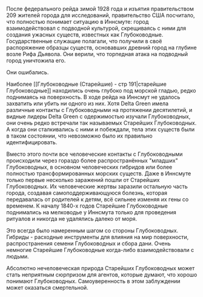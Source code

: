 После федерального рейда зимой 1928 года и изъятия правительством 209 жителей города для исследований, правительство США посчитало, что полностью понимает ситуацию в Иннсмуте: город взаимодействовал с подводной культурой, скрещиваясь с ними для создания ужасных существ, известных как Глубоководные. Государственные служащие полагали, что получили в своё распоряжение образцы существ, основавших древний город на глубине возле Рифа Дьявола. Они верили, что торпедная атака на подводный город уничтожила его.

Они ошибались.

Наиболее [[Глубоководные (Старейшие) - стр 191|старейшие Глубоководные]] находились очень глубоко под морской гладью, редко поднимаясь на поверхность. В ходе рейда на Иннсмут не удалось захватить или убить ни одного из них. Хотя Delta Green имела различные контакты с Глубоководными на протяжении десятилетий, и видные лидеры Delta Green с одержимостью изучали Глубоководных, они очень редко встречали так называемых Старейших Глубоководных. А когда они сталкивались с ними и побеждали, тела этих существ были в таком состоянии, что невозможно было их правильно идентифицировать.

Вместо этого почти все человеческие контакты с Глубоководными происходили через гораздо более распространённых "младших" Глубоководных, в основном человеческих гибридов или более полностью трансформированных морских существ. Даже в Иннсмуте только первые несколько заражений пошли от Старейших Глубоководных. Их человеческие жертвы заразили остальную часть города, создавая самоподдерживающуюся болезнь, которая передавалась от родителей к детям, всё сильнее изменяя их гены со временем. К началу 1840-х годов Старейшие Глубоководные поднимались на мелководье у Иннсмута только для проведения ритуалов и никогда не удалялись далеко от моря.

Это всегда было намеренным шагом со стороны Глубоководных. Гибриды - расходные инструменты для влияния на мир поверхности, распространения семени Глубоководных и сбора дани. Очень немногие Старейшие Глубоководные когда-либо взаимодействовали с людьми.

Абсолютно нечеловеческая природа Старейших Глубоководных может стать неприятным сюрпризом для агентов, которые думают, что хорошо понимают Глубоководных. Самоуверенность в этом заблуждении может оказаться смертельной.